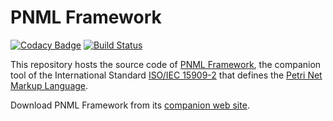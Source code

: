 PNML Framework
=============

[![Codacy Badge](https://api.codacy.com/project/badge/Grade/a7de9430027541a1b73199a5f934887a)](https://www.codacy.com/app/lhillah/pnmlframework?utm_source=github.com&utm_medium=referral&utm_content=lhillah/pnmlframework&utm_campaign=badger)
[![Build Status](https://travis-ci.org/lhillah/pnmlframework.svg?branch=master)](https://travis-ci.org/lhillah/pnmlframework)

This repository hosts the source code of [PNML Framework](http://pnml.lip6.fr/), the companion tool of the International Standard [ISO/IEC 15909-2](http://www.iso.org/iso/catalogue_detail.htm?csnumber=43538) that defines the [Petri Net Markup Language](http://www.pnml.org).

Download PNML Framework from its [companion web site](http://pnml.lip6.fr).

